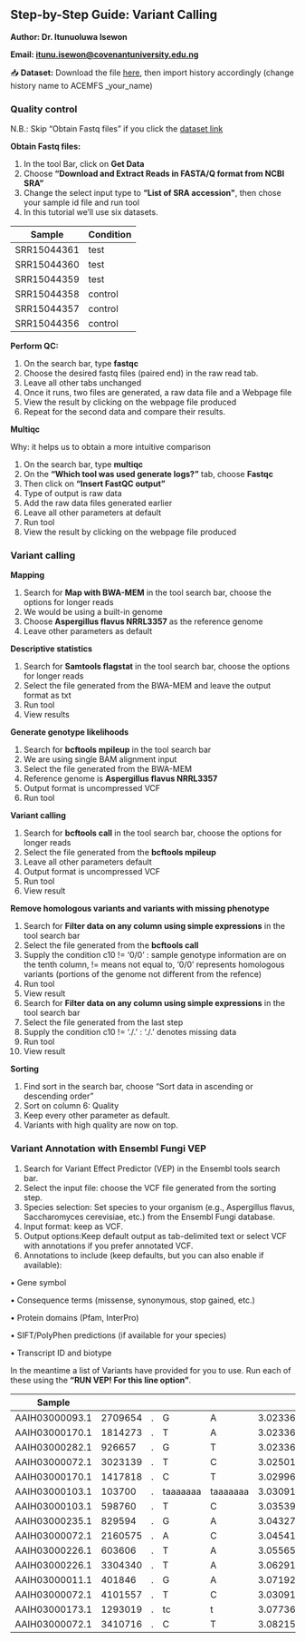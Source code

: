 ## Step-by-Step Guide: Variant Calling 

**Author: Dr. Itunuoluwa Isewon**

**Email: itunu.isewon@covenantuniversity.edu.ng**

📥 **Dataset:** Download the file [here](https://drive.google.com/file/d/1c76DZ7CuSO4cydkB7lpEBrNCuuC1JLVT/view?usp=sharing), then import history accordingly (change history name to ACEMFS _your_name)

### Quality control

N.B.: Skip “Obtain Fastq files” if you click the [dataset link](https://drive.google.com/file/d/1c76DZ7CuSO4cydkB7lpEBrNCuuC1JLVT/view?usp=sharing)

**Obtain Fastq files:**

1.	In the tool Bar, click on **Get Data**
2.	Choose **“Download and Extract Reads in FASTA/Q format from NCBI SRA”**
3.	Change the select input type to **“List of SRA accession"**, then chose your sample id file and run tool
4.	In this tutorial we’ll use six datasets.

|**Sample**| **Condition**|
|---|---|
|SRR15044361| test
|SRR15044360| test
|SRR15044359| test
|SRR15044358| control
|SRR15044357| control
|SRR15044356| control

**Perform QC:**

1.	On the search bar, type **fastqc**
2.	Choose the desired fastq files (paired end) in the raw read tab.
3.	Leave all other tabs unchanged 
4.	Once it runs, two files are generated, a raw data file and a Webpage file
5.	View the result by clicking on the webpage file produced
6.	Repeat for the second data and compare their results.
   
**Multiqc**

Why: it helps us to obtain a more intuitive comparison

1.	On the search bar, type **multiqc**
2.	On the **“Which tool was used generate logs?”** tab, choose **Fastqc**
3.	Then click on **“Insert FastQC output”**
4.	Type of output is raw data
5.	Add the raw data files generated earlier
6.	Leave all other parameters at default
7.	Run tool
8.	View the result by clicking on the webpage file produced

### Variant calling

**Mapping**

1.	Search for **Map with BWA-MEM** in the tool search bar, choose the options for longer reads
2.	We would be using a built-in genome
3.	Choose **Aspergillus flavus NRRL3357** as the reference genome
4.	Leave other parameters as default
   
**Descriptive statistics**

1.	Search for **Samtools flagstat** in the tool search bar, choose the options for longer reads
2.	Select the file generated from the BWA-MEM and leave the output format as txt
3.	Run tool
4.	View results

**Generate genotype likelihoods**

1.	Search for **bcftools mpileup** in the tool search bar
2.	We are using single BAM alignment input
3.	Select the file generated from the BWA-MEM 
4.	Reference genome is **Aspergillus flavus NRRL3357**
5.	Output format is uncompressed VCF
6.	Run tool
   
**Variant calling**

1.	Search for **bcftools call** in the tool search bar, choose the options for longer reads
2.	Select the file generated from the **bcftools mpileup**
3.	Leave all other parameters default
4.	Output format is uncompressed VCF
5.	Run tool
6.	View result
	
**Remove homologous variants and variants with missing phenotype**

1.	Search for **Filter data on any column using simple expressions** in the tool search bar
2.	Select the file generated from the **bcftools call**
3.	Supply the condition c10 != ‘0/0’ : sample genotype information are on the tenth column, != means not equal to, ‘0/0’ represents homologous variants (portions of the genome not different from the refence)
4.	Run tool
5.	View result
6.	Search for **Filter data on any column using simple expressions** in the tool search bar
7.	Select the file generated from the last step
8.	Supply the condition c10 != ‘./.’ : ‘./.’ denotes missing data
9.	Run tool
10.	View result

**Sorting**

1.	Find sort in the search bar, choose “Sort data in ascending or descending order”
2.	Sort on column 6: Quality
3.	Keep every other parameter as default.
4.	Variants with high quality are now on top.

### Variant Annotation with Ensembl Fungi VEP

1.	Search for Variant Effect Predictor (VEP) in the Ensembl tools search bar.
2.	Select the input file: choose the VCF file generated from the sorting step.
3.	Species selection: Set species to your organism (e.g., Aspergillus flavus, Saccharomyces cerevisiae, etc.) from the Ensembl Fungi database.
4.	Input format: keep as VCF.
5.	Output options:Keep default output as tab-delimited text or select VCF with annotations if you prefer annotated VCF.
6.	Annotations to include (keep defaults, but you can also enable if available):

•	Gene symbol

•	Consequence terms (missense, synonymous, stop gained, etc.)

•	Protein domains (Pfam, InterPro)

•	SIFT/PolyPhen predictions (if available for your species)

•	Transcript ID and biotype

In the meantime a list of Variants have  provided for you to use. Run each of these using the **“RUN VEP! For this line option”**.


|**Sample**|	|	|	| 	|	|
|---|---|---|---|---|---|
|AAIH03000093.1| 2709654| . | G | A | 3.02336|
|AAIH03000170.1| 1814273| . | T | A | 3.02336|
|AAIH03000282.1| 926657 | . | G | T | 3.02336|
|AAIH03000072.1| 3023139| . | T | C | 3.02501|
|AAIH03000170.1| 1417818| . | C | T | 3.02996|
|AAIH03000103.1| 103700 | . | taaaaaaa | taaaaaaa| 3.03091|
|AAIH03000103.1| 598760 | . | T | C | 3.03539|
|AAIH03000235.1| 829594 | . | G | A | 3.04327|
|AAIH03000072.1| 2160575| . | A | C | 3.04541|
|AAIH03000226.1| 603606 | . | T | A | 3.05565|
|AAIH03000226.1| 3304340| . | T | A | 3.06291|
|AAIH03000011.1| 401846 | . | G | A | 3.07192|
|AAIH03000072.1| 4101557| . | T | C | 3.03091|
|AAIH03000173.1| 1293019| . | tc| t | 3.07736|
|AAIH03000072.1| 3410716| . | C | T | 3.08215|
